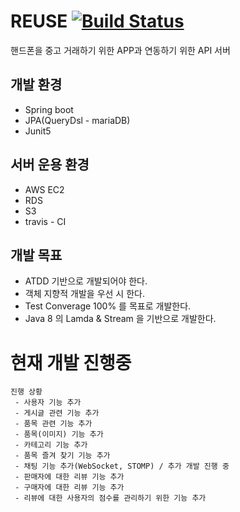 # REUSE [![Build Status](https://travis-ci.com/SGKIM94/REUSE-API.svg?branch=master)](https://travis-ci.com/SGKIM94/REUSE-API)
핸드폰을 중고 거래하기 위한 APP과 연동하기 위한 API 서버

## 개발 환경
 - Spring boot 
 - JPA(QueryDsl - mariaDB)
 - Junit5
 
## 서버 운용 환경
 - AWS EC2
 - RDS
 - S3
 - travis - CI
 
## 개발 목표
 - ATDD 기반으로 개발되어야 한다.
 - 객체 지향적 개발을 우선 시 한다.
 - Test Converage 100% 를 목표로 개발한다.
 - Java 8 의 Lamda & Stream 을 기반으로 개발한다.

# 현재 개발 진행중
 ```
 진행 상황
  - 사용자 기능 추가
  - 게시글 관련 기능 추가
  - 품목 관련 기능 추가
  - 품목(이미지) 기능 추가
  - 카테고리 기능 추가
  - 품목 즐겨 찾기 기능 추가
  - 채팅 기능 추가(WebSocket, STOMP) / 추가 개발 진행 중
  - 판매자에 대한 리뷰 기능 추가
  - 구매자에 대한 리뷰 기능 추가
  - 리뷰에 대한 사용자의 점수를 관리하기 위한 기능 추가
  
 ```
